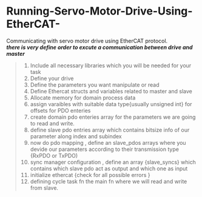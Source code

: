 # Running-Servo-Motor-Drive-Using-EtherCAT-
Communicating with servo motor drive using EtherCAT protocol.  
 ***there is very define order to excute a communication between drive and master*** 
 > 1) Include all necessary libraries which you will be needed for your task</br>
 > 2) Define your drive</br> 
 > 3) Define the parameters you want manipulate or read</br> 
 > 4) Define Ethercat structs and variables related to master and slave</br> 
 > 5) Allocate memory for domain process data</br> 
 > 6) assign varaibles with suitable data type{usually unsigned int} for offsets 
   for PDO enteries</br> 
 > 7) create domain pdo enteries array for the parameters we are going to read 
   and write.</br> 
 > 8) define slave pdo entries array which contains bitsize info of our parameter 
   along index and subindex</br> 
 > 9) now do pdo mapping , define an slave_pdos arrays where you devide our 
   parameters according to their transmission type {RxPDO or TxPDO)</br> 
 > 10) sync manager configuration , define an array {slave_syncs} which contains 
   which slave pdo act as output and which one as input</br> 
 > 11) initialize ethercat {check for all possible errors }</br> 
 > 12) defining cycle task fn the main fn where we will read and write from slave.</br>
 
 <!-- **We will now explore each order step wise and will look in the details** -->
 


